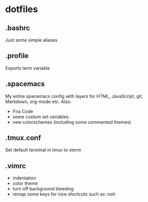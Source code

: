 # dotfiles
## .bashrc

Just some simple aliases

## .profile

Exports term variable

## .spacemacs

My entire spacemacs config with layers for HTML, JavaScript, git, Markdown, org-mode etc.
Also:
  * Fira Code
  * some custom set variables
  * new colorschemes (including some commented themes)

## .tmux.conf

Set default terminal in tmux to xterm

## .vimrc

* indentation
* color theme
* turn off background bleeding
* remap some keys for nice shortcuts such as :noh
